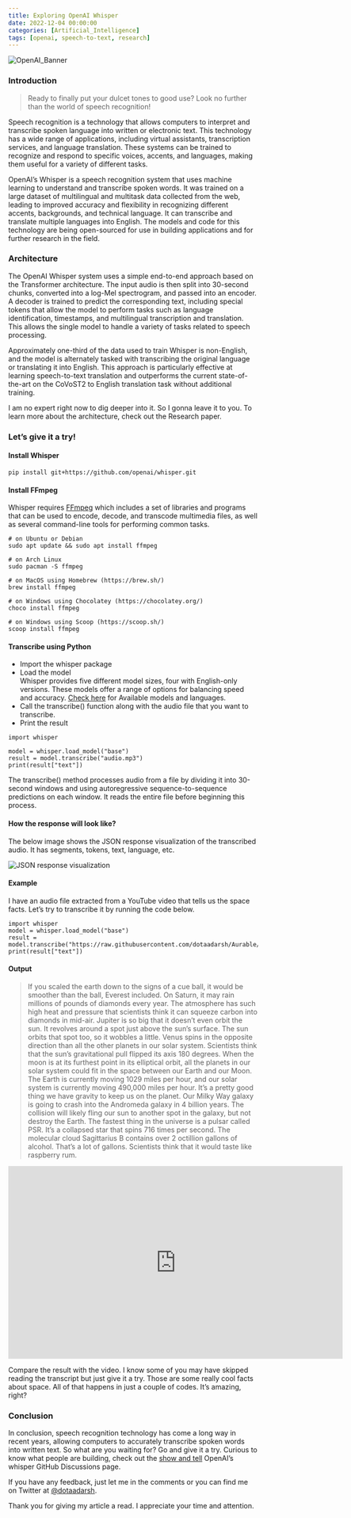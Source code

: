 ```yaml
---
title: Exploring OpenAI Whisper
date: 2022-12-04 00:00:00 
categories: [Artificial_Intelligence]
tags: [openai, speech-to-text, research] 
---
```


![OpenAI_Banner](https://cdn-images-1.medium.com/max/800/1*T4j8WlQOaXwTTxvgTdXTpQ.png)

### Introduction

> Ready to finally put your dulcet tones to good use? Look no further than the world of speech recognition!

Speech recognition is a technology that allows computers to interpret and transcribe spoken language into written or electronic text. This technology has a wide range of applications, including virtual assistants, transcription services, and language translation. These systems can be trained to recognize and respond to specific voices, accents, and languages, making them useful for a variety of different tasks.

OpenAI’s Whisper is a speech recognition system that uses machine learning to understand and transcribe spoken words. It was trained on a large dataset of multilingual and multitask data collected from the web, leading to improved accuracy and flexibility in recognizing different accents, backgrounds, and technical language. It can transcribe and translate multiple languages into English. The models and code for this technology are being open-sourced for use in building applications and for further research in the field.

### Architecture

The OpenAI Whisper system uses a simple end-to-end approach based on the Transformer architecture. The input audio is then split into 30-second chunks, converted into a log-Mel spectrogram, and passed into an encoder. A decoder is trained to predict the corresponding text, including special tokens that allow the model to perform tasks such as language identification, timestamps, and multilingual transcription and translation. This allows the single model to handle a variety of tasks related to speech processing.

Approximately one-third of the data used to train Whisper is non-English, and the model is alternately tasked with transcribing the original language or translating it into English. This approach is particularly effective at learning speech-to-text translation and outperforms the current state-of-the-art on the CoVoST2 to English translation task without additional training.

I am no expert right now to dig deeper into it. So I gonna leave it to you. To learn more about the architecture, check out the Research paper.

### Let’s give it a try!

#### Install Whisper

```
pip install git+https://github.com/openai/whisper.git
```

#### Install FFmpeg

Whisper requires [FFmpeg](https://ffmpeg.org/) which includes a set of libraries and programs that can be used to encode, decode, and transcode multimedia files, as well as several command-line tools for performing common tasks.
```
# on Ubuntu or Debian  
sudo apt update && sudo apt install ffmpeg  
  
# on Arch Linux  
sudo pacman -S ffmpeg  
  
# on MacOS using Homebrew (https://brew.sh/)  
brew install ffmpeg  
  
# on Windows using Chocolatey (https://chocolatey.org/)  
choco install ffmpeg  
  
# on Windows using Scoop (https://scoop.sh/)  
scoop install ffmpeg
```

#### Transcribe using Python

-   Import the whisper package
-   Load the model  
    Whisper provides five different model sizes, four with English-only versions. These models offer a range of options for balancing speed and accuracy. [Check here](https://github.com/openai/whisper#available-models-and-languages) for Available models and languages.
-   Call the transcribe() function along with the audio file that you want to transcribe.
-   Print the result

```
import whisper   
  
model = whisper.load_model("base")  
result = model.transcribe("audio.mp3")  
print(result["text"])
```

The transcribe() method processes audio from a file by dividing it into 30-second windows and using autoregressive sequence-to-sequence predictions on each window. It reads the entire file before beginning this process.

#### How the response will look like?

The below image shows the JSON response visualization of the transcribed audio. It has segments, tokens, text, language, etc.

![JSON response visualization](https://cdn-images-1.medium.com/max/800/1*awsWxK7GRy09EWozUfHCug.png)

#### Example

I have an audio file extracted from a YouTube video that tells us the space facts. Let’s try to transcribe it by running the code below.

```
import whisper  
model = whisper.load_model("base")  
result = model.transcribe("https://raw.githubusercontent.com/dotaadarsh/Aurable/main/space_facts.mp3")  
print(result["text"])
```

#### Output

> If you scaled the earth down to the signs of a cue ball, it would be smoother than the ball, Everest included. On Saturn, it may rain millions of pounds of diamonds every year. The atmosphere has such high heat and pressure that scientists think it can squeeze carbon into diamonds in mid-air. Jupiter is so big that it doesn’t even orbit the sun. It revolves around a spot just above the sun’s surface. The sun orbits that spot too, so it wobbles a little. Venus spins in the opposite direction than all the other planets in our solar system. Scientists think that the sun’s gravitational pull flipped its axis 180 degrees. When the moon is at its furthest point in its elliptical orbit, all the planets in our solar system could fit in the space between our Earth and our Moon. The Earth is currently moving 1029 miles per hour, and our solar system is currently moving 490,000 miles per hour. It’s a pretty good thing we have gravity to keep us on the planet. Our Milky Way galaxy is going to crash into the Andromeda galaxy in 4 billion years. The collision will likely fling our sun to another spot in the galaxy, but not destroy the Earth. The fastest thing in the universe is a pulsar called PSR. It’s a collapsed star that spins 716 times per second. The molecular cloud Sagittarius B contains over 2 octillion gallons of alcohol. That’s a lot of gallons. Scientists think that it would taste like raspberry rum.

<iframe width="675" height="389" src="https://www.youtube.com/embed/JipLCxRBHaQ" title="These 9 facts about space will blow your mind" frameborder="0" allow="accelerometer; autoplay; clipboard-write; encrypted-media; gyroscope; picture-in-picture" allowfullscreen></iframe>


Compare the result with the video. I know some of you may have skipped reading the transcript but just give it a try. Those are some really cool facts about space. All of that happens in just a couple of codes. It’s amazing, right?

### Conclusion

In conclusion, speech recognition technology has come a long way in recent years, allowing computers to accurately transcribe spoken words into written text. So what are you waiting for? Go and give it a try. Curious to know what people are building, check out the [show and tell](https://github.com/openai/whisper/discussions/categories/show-and-tell) OpenAI’s whisper GitHub Discussions page.

If you have any feedback, just let me in the comments or you can find me on Twitter at [@dotaadarsh](https://twitter.com/dotaadarsh).

Thank you for giving my article a read. I appreciate your time and attention.